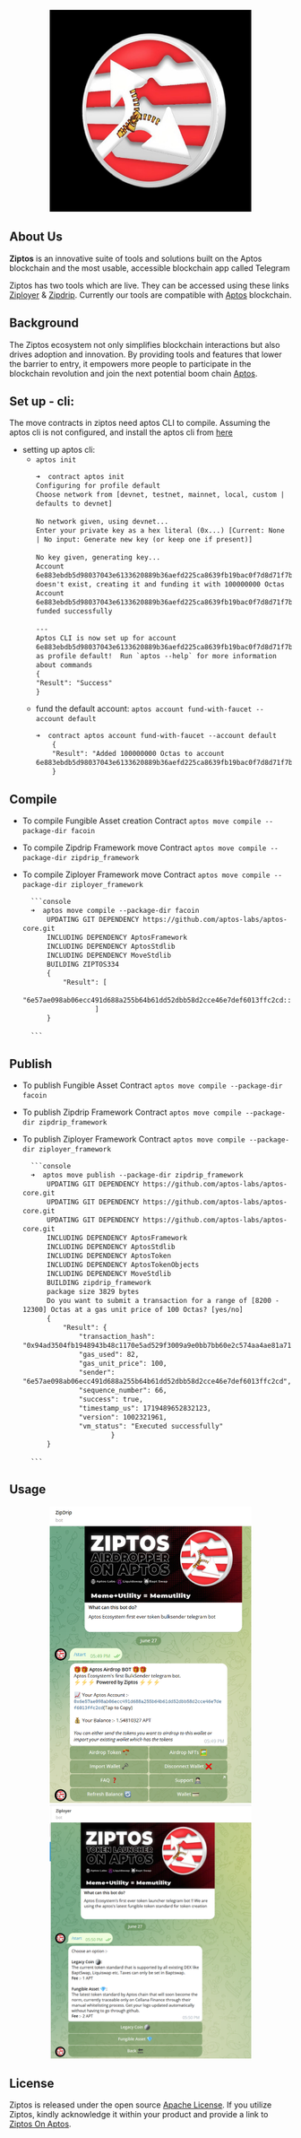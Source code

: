 <p align="center">
<img width="360" src="images/ziptos.jpg">
</p>


## About Us

**Ziptos** is an innovative suite of tools and solutions built on the Aptos blockchain and the most usable, accessible blockchain app called Telegram

Ziptos has two tools which are live. They can be accessed using these links [Ziployer](https://t.me/ZiptosBot) & [Zipdrip](https://t.me/ZiptosAirdropBot). Currently our tools are compatible with [Aptos](https://aptoslabs.com/) blockchain.


## Background

The Ziptos ecosystem not only simplifies blockchain interactions but also drives adoption and innovation. By providing tools and features that lower the barrier to entry, it empowers more people to participate in the blockchain revolution and join the next potential boom chain [Aptos](https://aptoslabs.com/). 

## Set up - cli:
The move contracts in ziptos need aptos CLI to compile. Assuming the aptos cli is not configured, and install the aptos cli from [here](https://aptos.dev/tools/aptos-cli/install-cli/)

- setting up aptos cli: 
    - `aptos init`
        ```console
        ➜  contract aptos init                                                                   
        Configuring for profile default
        Choose network from [devnet, testnet, mainnet, local, custom | defaults to devnet]

        No network given, using devnet...
        Enter your private key as a hex literal (0x...) [Current: None | No input: Generate new key (or keep one if present)]

        No key given, generating key...
        Account 6e883ebdb5d98037043e6133620889b36aefd225ca8639fb19bac0f7d8d71f7b doesn't exist, creating it and funding it with 100000000 Octas
        Account 6e883ebdb5d98037043e6133620889b36aefd225ca8639fb19bac0f7d8d71f7b funded successfully

        ---
        Aptos CLI is now set up for account 6e883ebdb5d98037043e6133620889b36aefd225ca8639fb19bac0f7d8d71f7b as profile default!  Run `aptos --help` for more information about commands
        {
        "Result": "Success"
        }
        ```
    - fund the default account: `aptos account fund-with-faucet --account default`
        ```console
        ➜  contract aptos account fund-with-faucet --account default                             
            {
            "Result": "Added 100000000 Octas to account 6e883ebdb5d98037043e6133620889b36aefd225ca8639fb19bac0f7d8d71f7b"
            }
        ```

## Compile
- To compile Fungible Asset creation Contract `aptos move compile --package-dir facoin`
- To compile Zipdrip Framework move Contract `aptos move compile --package-dir zipdrip_framework`
- To compile Ziployer Framework move Contract `aptos move compile --package-dir ziployer_framework`


        ```console
        ➜  aptos move compile --package-dir facoin    
            UPDATING GIT DEPENDENCY https://github.com/aptos-labs/aptos-core.git
            INCLUDING DEPENDENCY AptosFramework
            INCLUDING DEPENDENCY AptosStdlib
            INCLUDING DEPENDENCY MoveStdlib
            BUILDING ZIPTOS334                    
            {
                "Result": [
                    "6e57ae098ab06ecc491d688a255b64b61dd52dbb58d2cce46e7def6013ffc2cd::fa_coin"
                        ]
            }

        ```

## Publish

- To publish Fungible Asset Contract `aptos move compile --package-dir facoin`
- To publish Zipdrip Framework Contract `aptos move compile --package-dir zipdrip_framework`
- To publish Ziployer Framework Contract `aptos move compile --package-dir ziployer_framework`

        ```console
        ➜  aptos move publish --package-dir zipdrip_framework
            UPDATING GIT DEPENDENCY https://github.com/aptos-labs/aptos-core.git
            UPDATING GIT DEPENDENCY https://github.com/aptos-labs/aptos-core.git
            UPDATING GIT DEPENDENCY https://github.com/aptos-labs/aptos-core.git
            INCLUDING DEPENDENCY AptosFramework
            INCLUDING DEPENDENCY AptosStdlib
            INCLUDING DEPENDENCY AptosToken
            INCLUDING DEPENDENCY AptosTokenObjects
            INCLUDING DEPENDENCY MoveStdlib
            BUILDING zipdrip_framework                   
            package size 3829 bytes
            Do you want to submit a transaction for a range of [8200 - 12300] Octas at a gas unit price of 100 Octas? [yes/no]
            {
                "Result": {
                    "transaction_hash": "0x94ad3504fb1948943b48c1170e5ad529f3009a9e0bb7bb60e2c574aa4ae81a71",
                    "gas_used": 82,
                    "gas_unit_price": 100,
                    "sender": "6e57ae098ab06ecc491d688a255b64b61dd52dbb58d2cce46e7def6013ffc2cd",
                    "sequence_number": 66,
                    "success": true,
                    "timestamp_us": 1719489652832123,
                    "version": 1002321961,
                    "vm_status": "Executed successfully"
                            }
            }

        ```

## Usage
<p align="center">
<img width="360" src="images/zipdrip1.png">
<img width="360" src="images/ziployer1.png">
</p>


## License

Ziptos is released under the open source [Apache License](LICENSE). If you utilize Ziptos, kindly acknowledge it within your product and provide a link to [Ziptos On Aptos](https://t.me/ZiptosOnAptos).
